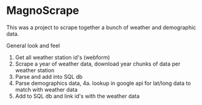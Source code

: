 # MagnoScrape
This was a project to scrape together a bunch of weather and demographic data.

General look and feel

1. Get all weather station id's (webform)
2. Scrape a year of weather data, download year chunks of data per weather station
3. Parse and add into SQL db
4. Parse demographics data,
4a. lookup in google api for lat/long data to match with weather data
5. Add to SQL db and link id's with the weather data
